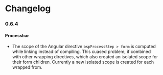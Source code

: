# Changelog

### 0.6.4

#### Processbar

* The scope of the Angular directive ``bspProcessStep > form`` is computed while linking instead
  of compiling. This cuased problem, if combined with other wrapping directives, which also created
  an isolated scope for their form children. Currently a new isolated scope is created for each
  wrapped from.
